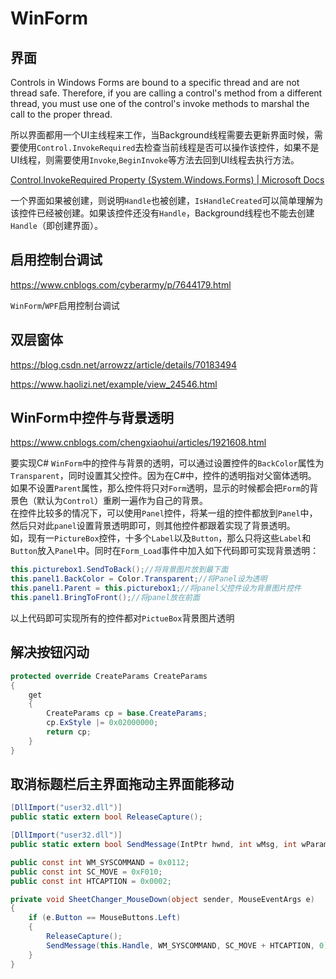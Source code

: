 # WinForm

## 界面

Controls in Windows Forms are bound to a specific thread and are not thread safe. Therefore, if you are calling a control's method from a different thread, you must use one of the control's invoke methods to marshal the call to the proper thread.

所以界面都用一个UI主线程来工作，当Background线程需要去更新界面时候，需要使用`Control.InvokeRequired`去检查当前线程是否可以操作该控件，如果不是UI线程，则需要使用`Invoke`,`BeginInvoke`等方法去回到UI线程去执行方法。

[Control.InvokeRequired Property (System.Windows.Forms) \| Microsoft Docs](https://docs.microsoft.com/en-us/dotnet/api/system.windows.forms.control.invokerequired?redirectedfrom=MSDN&view=windowsdesktop-6.0#System_Windows_Forms_Control_InvokeRequired)

一个界面如果被创建，则说明`Handle`也被创建，`IsHandleCreated`可以简单理解为该控件已经被创建。如果该控件还没有`Handle`，Background线程也不能去创建`Handle`（即创建界面）。

## 启用控制台调试

https://www.cnblogs.com/cyberarmy/p/7644179.html

`WinForm`/`WPF`启用控制台调试

## 双层窗体

https://blog.csdn.net/arrowzz/article/details/70183494

https://www.haolizi.net/example/view_24546.html

## WinForm中控件与背景透明

https://www.cnblogs.com/chengxiaohui/articles/1921608.html

要实现C# `WinForm`中的控件与背景的透明，可以通过设置控件的`BackColor`属性为`Transparent`，同时设置其父控件。因为在C#中，控件的透明指对父窗体透明。  
如果不设置`Parent`属性，那么控件将只对`Form`透明，显示的时候都会把`Form`的背景色（默认为`Control`）重刷一遍作为自己的背景。  
在控件比较多的情况下，可以使用`Panel`控件，将某一组的控件都放到`Panel`中，然后只对此`panel`设置背景透明即可，则其他控件都跟着实现了背景透明。  
如，现有一`PictureBox`控件，十多个`Label`以及`Button`，那么只将这些`Label`和`Button`放入`Panel`中。同时在`Form_Load`事件中加入如下代码即可实现背景透明：  

```csharp
this.picturebox1.SendToBack();//将背景图片放到最下面  
this.panel1.BackColor = Color.Transparent;//将Panel设为透明  
this.panel1.Parent = this.picturebox1;//将panel父控件设为背景图片控件  
this.panel1.BringToFront();//将panel放在前面  
```

以上代码即可实现所有的控件都对`PictueBox`背景图片透明

## 解决按钮闪动

```csharp
protected override CreateParams CreateParams
{
    get
    {
        CreateParams cp = base.CreateParams;
        cp.ExStyle |= 0x02000000;
        return cp;
    }
}
```

## 取消标题栏后主界面拖动主界面能移动

```csharp
[DllImport("user32.dll")]
public static extern bool ReleaseCapture();

[DllImport("user32.dll")]
public static extern bool SendMessage(IntPtr hwnd, int wMsg, int wParam, int lParam);

public const int WM_SYSCOMMAND = 0x0112;
public const int SC_MOVE = 0xF010;
public const int HTCAPTION = 0x0002;

private void SheetChanger_MouseDown(object sender, MouseEventArgs e)
{
    if (e.Button == MouseButtons.Left)
    {
        ReleaseCapture();
        SendMessage(this.Handle, WM_SYSCOMMAND, SC_MOVE + HTCAPTION, 0);
    }
}
```